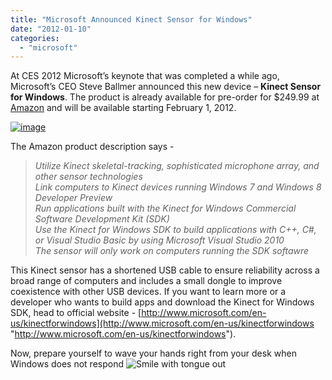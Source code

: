 ```yaml
---
title: "Microsoft Announced Kinect Sensor for Windows"
date: "2012-01-10"
categories: 
  - "microsoft"
---
```


At CES 2012 Microsoft’s keynote that was completed a while ago, Microsoft’s CEO Steve Ballmer announced this new device – **Kinect Sensor for Windows**. The product is already available for pre-order for $249.99 at [Amazon](http://www.amazon.com/exec/obidos/ASIN/B006UIS53K/34a6-20/) and will be available starting February 1, 2012.

[![image](http://lh4.ggpht.com/-HrgJ4L-wZpU/TwvXcoOO_vI/AAAAAAAAIGg/OLPkEsfWuTQ/image_thumb%25255B1%25255D.png?imgmax=800 "image")](http://lh3.ggpht.com/-Wvqt1pg7uvw/TwvXb6aYPCI/AAAAAAAAIGY/Ce7kv8R2A5M/s1600-h/image%25255B3%25255D.png)

The Amazon product description says -

> _Utilize Kinect skeletal-tracking, sophisticated microphone array, and other sensor technologies  
> Link computers to Kinect devices running Windows 7 and Windows 8 Developer Preview  
> Run applications built with the Kinect for Windows Commercial Software Development Kit (SDK)  
> Use the Kinect for Windows SDK to build applications with C++, C#, or Visual Studio Basic by using Microsoft Visual Studio 2010  
> The sensor will only work on computers running the SDK softawre_

This Kinect sensor has a shortened USB cable to ensure reliability across a broad range of computers and includes a small dongle to improve coexistence with other USB devices. If you want to learn more or a developer who wants to build apps and download the Kinect for Windows SDK, head to official website - [http://www.microsoft.com/en-us/kinectforwindows](http://www.microsoft.com/en-us/kinectforwindows "http://www.microsoft.com/en-us/kinectforwindows").

Now, prepare yourself to wave your hands right from your desk when Windows does not respond ![Smile with tongue out](http://lh5.ggpht.com/-gSuMrVmE8D4/TwvXc2hKXzI/AAAAAAAAIGo/pZVpVw5PWD0/wlEmoticon-smilewithtongueout%25255B2%25255D.png?imgmax=800)
